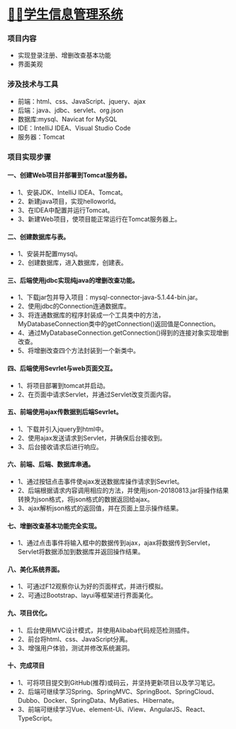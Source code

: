 [👨‍🎓学生信息管理系统](http://chongqingwangyu.xyz/StudentMS/ "学生信息管理系统")
====
### 项目内容
* 实现登录注册、增删改查基本功能
* 界面美观
### 涉及技术与工具
* 前端：html、css、JavaScript、jquery、ajax
* 后端：java、jdbc、servlet、org.json
* 数据库:mysql、Navicat for MySQL
* IDE：IntelliJ IDEA、Visual Studio Code
* 服务器：Tomcat
### 项目实现步骤
#### 一、创建Web项目并部署到Tomcat服务器。
* 1、安装JDK、IntelliJ IDEA、Tomcat。
* 2、新建java项目，实现helloworld。
* 3、在IDEA中配置并运行Tomcat。
* 3、新建Web项目，使项目能正常运行在Tomcat服务器上。
#### 二、创建数据库与表。
* 1、安装并配置mysql。
* 2、创建数据库，进入数据库，创建表。
#### 三、后端使用jdbc实现纯java的增删改查功能。
* 1、下载jar包并导入项目：mysql-connector-java-5.1.44-bin.jar。
* 2、使用jdbc的Connection连通数据库。
* 3、将连通数据库的程序封装成一个工具类中的方法，MyDatabaseConnection类中的getConnection()返回值是Connection。
* 4、通过MyDatabaseConnection.getConnection()得到的连接对象实现增删改查。
* 5、将增删改查四个方法封装到一个新类中。
#### 四、后端使用Sevrlet与web页面交互。
* 1、将项目部署到tomcat并启动。
* 2、在页面中请求Servlet，并通过Servlet改变页面内容。
#### 五、前端使用ajax传数据到后端Sevrlet。
* 1、下载并引入jquery到html中。
* 2、使用ajax发送请求到Servlet，并确保后台接收到。
* 3、后台接收请求后进行响应。
#### 六、前端、后端、数据库串通。
* 1、通过按钮点击事件使ajax发送数据库操作请求到Sevrlet。
* 2、后端根据请求内容调用相应的方法，并使用json-20180813.jar将操作结果转换为json格式，将json格式的数据返回给ajax。
* 3、ajax解析json格式的返回值，并在页面上显示操作结果。
#### 七、增删改查基本功能完全实现。
* 1、通过点击事件将输入框中的数据传到ajax，ajax将数据传到Servlet，Servlet将数据添加到数据库并返回操作结果。
#### 八、美化系统界面。
* 1、可通过F12观察你认为好的页面样式，并进行模拟。
* 2、可通过Bootstrap、layui等框架进行界面美化。
#### 九、项目优化。
* 1、后台使用MVC设计模式，并使用Alibaba代码规范检测插件。
* 2、前台将html、css、JavaScript分离。
* 3、增强用户体验，测试并修改系统漏洞。
#### 十、完成项目
* 1、可将项目提交到GitHub(推荐)或码云，并坚持更新项目以及学习笔记。
* 2、后端可继续学习Spring、SpringMVC、SpringBoot、SpringCloud、Dubbo、Docker、SpringData、MyBaties、Hibernate。
* 3、前端可继续学习Vue、element-Ui、iView、AngularJS、React、TypeScript。

